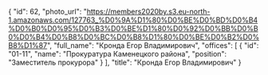 {
    "id": 62,
    "photo_url": "https://members2020by.s3.eu-north-1.amazonaws.com/127763_%D0%9A%D1%80%D0%BE%D0%BD%D0%B4%D0%B0%D0%95%D0%B3%D0%BE%D1%80%D0%92%D0%BB%D0%B0%D0%B4%D0%B8%D0%BC%D0%B8%D1%80%D0%BE%D0%B2%D0%B8%D1%87",
    "full_name": "Кронда Егор Владимирович",
    "offices": [
        {
            "id": "01-11",
            "name": "Прокуратура Каменецкого района",
            "position": "Заместитель прокурора"
        }
    ],
    "title": "Кронда Егор Владимирович"
}
